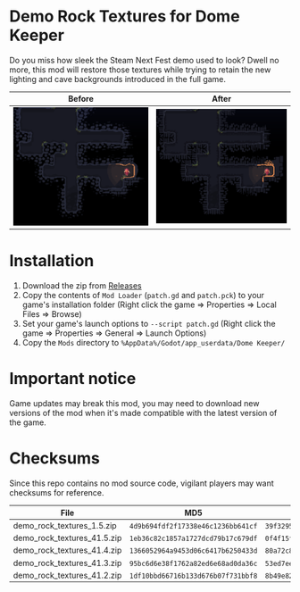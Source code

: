 # Demo Rock Textures for Dome Keeper

Do you miss how sleek the Steam Next Fest demo used to look? Dwell no more, this mod will restore those textures while trying to retain the new lighting and cave backgrounds introduced in the full game.

|Before|After|
|------|-----|
|![Before](/pic_before.png)|![After](/pic_after.png)|

# Installation

1. Download the zip from [Releases](https://github.com/leiftiger/dome-keeper-demo-rock-textures/releases)
2. Copy the contents of `Mod Loader` (`patch.gd` and `patch.pck`) to your game's installation folder (Right click the game => Properties => Local Files => Browse)
3. Set your game's launch options to `--script patch.gd` (Right click the game => Properties => General => Launch Options)
4. Copy the `Mods` directory to `%AppData%/Godot/app_userdata/Dome Keeper/`

# Important notice

Game updates may break this mod, you may need to download new versions of the mod when it's made compatible with the latest version of the game.

# Checksums

Since this repo contains no mod source code, vigilant players may want checksums for reference.

|File|MD5|SHA256|
|--------------------------|----------------------------------|------------------------------------------------------------------|
|demo_rock_textures_1.5.zip|`4d9b694fdf2f17338e46c1236bb641cf`|`39f32958a53f7f4ae4850e0be75a4481d5ecd46668025b2ad5b276449221e264`|
|demo_rock_textures_41.5.zip|`1eb36c82c1857a1727dcd79b17c679df`|`0f4f15fa2bd827017e9accad40f9139f8fe99dddce57575cc946d9133801f162`|
|demo_rock_textures_41.4.zip|`1366052964a9453d06c6417b6250433d`|`80a72c8f1921daf697e12638d0dfd6e5ed259599a5ca993f6592ed4e4d9b6a00`|
|demo_rock_textures_41.3.zip|`95bc6d6e38f1762a82ed6e68ad0da36c`|`53ed7eef5b72f0e6cdc128e751100deab49b96e492860c0fd060117edd8a9d4b`|
|demo_rock_textures_41.2.zip|`1df10bbd66716b133d676b07f731bbf8`|`8b49e821fb9cb3908565553a59d1741703259b34db1c934f432773ab1d164a2f`|

